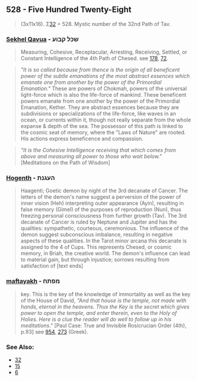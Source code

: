 ## 528 - Five Hundred Twenty-Eight
> (3x11x16). Σ[32](32) = 528. Mystic number of the 32nd Path of Tav.

### [Sekhel Qavua](/keys/ShKL.QBVO) - שכל קבוע
> Measuring, Cohesive, Receptacular, Arresting, Receiving, Settled, or Constant Intelligence of the 4th Path of Chesed. see [178](178), [72](72).

> *"It is so called because from thence is the origin of all beneficent power of the subtle emanations of the most abstract essences which emanate one from another by the power of the Primordial Emanation."* These are powers of Chokmah, powers of the universal light-force which is also the life-force of mankind. These beneficent powers emanate from one another by the power of the Primordial Emanation, Kether. They are abstract essences because they are subdivisions or specializations of the life-force, like waves in an ocean, or currents within it, though not really separate from the whole expanse & depth of the sea. The possessor of this path is linked to the cosmic seat of memory, where the "Laws of Nature" are rooted. His actions express beneficence and compassion.

> *"It is the Cohesive Intelligence receiving that which comes from above and measuring all power to those who wait below."* [Meditations on the Path of Wisdom]

### [Hogenth](/keys/HOGNTh) - העגנת
> Haagenti; Goetic demon by night of the 3rd decanate of Cancer. The letters of the demon's name suggest a perversion of the power of inner vision (Heh) interpreting outer appearance (Ayin), resulting in false memory (Gimel) of the purposes of reproduction (Nun), thus freezing personal consciousness from further growth (Tav). The 3rd decanate of Cancer is ruled by Neptune and Jupiter and has the qualities: sympathetic, courteous, ceremonious. The influence of the demon suggest subconscious imbalance, resulting in negative aspects of these qualities. In the Tarot minor arcana this decanate is assigned to the 4 of Cups. This represents Chesed, or cosmic memory, in Briah, the creative world. The demon's influence can lead to material gain, but through injustice; sorrows resulting from satisfaction of [text ends]

### [maftayakh](/keys/MPThCh) - מפתח
> key. This is the key of the knowledge of immortality as well as the key of the House of David, *"And that house is the temple, not made with hands, eternal in the heavens. Thus the Key is the secret which gives power to open the temple, and enter therein, even to the Holy of Holies. Here is a clue the reader will do well to follow up in his meditations."* [Paul Case: True and Invisible Rosicrucian Order (4th), p.93] see [954](954), [273](273) (Greek).

### See Also:

- [32](32)
- [15](15)
- [6](6)
